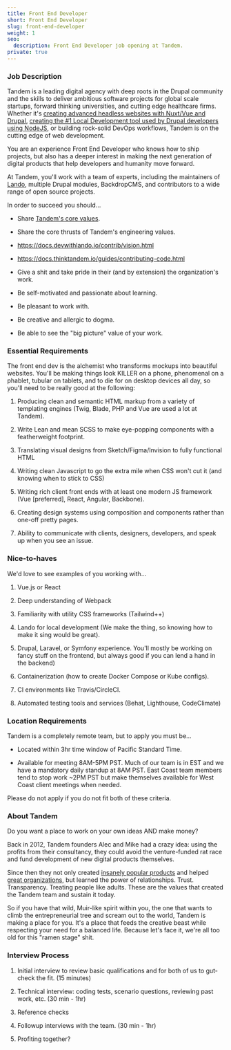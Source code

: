 ```yaml
---
title: Front End Developer
short: Front End Developer
slug: front-end-developer
weight: 1
seo:
  description: Front End Developer job opening at Tandem.
private: true
---
```


### Job Description

Tandem is a leading digital agency with deep roots in the Drupal community and the skills to deliver ambitious software projects for global scale startups, forward thinking universities, and cutting edge healthcare firms. Whether it's [creating advanced headless websites with Nuxt/Vue and Drupal](https://thinktandem.io/work/poets-redesign/), [creating the #1 Local Development tool used by Drupal developers using NodeJS](https://thinktandem.io/work/tandem-local-lando/), or building rock-solid DevOps workflows, Tandem is on the cutting edge of web development.

You are an experience Front End Developer who knows how to ship projects, but also has a deeper interest in making the next generation of digital products that help developers and humanity move forward.

At Tandem, you'll work with a team of experts, including the maintainers of [Lando](https://lando.dev), multiple Drupal modules, BackdropCMS, and contributors to a wide range of open source projects.

In order to succeed you should...

-   Share [Tandem's core values](https://docs.thinktandem.io/manifesto/).

-   Share the core thrusts of Tandem's engineering values.

  -   <https://docs.devwithlando.io/contrib/vision.html>

  -   <https://docs.thinktandem.io/guides/contributing-code.html>

-   Give a shit and take pride in their (and by extension) the organization's work.

-   Be self-motivated and passionate about learning.

-   Be pleasant to work with.

-   Be creative and allergic to dogma.

-   Be able to see the "big picture" value of your work.

### Essential Requirements

The front end dev is the alchemist who transforms mockups into beautiful websites. You'll be making things look KILLER on a phone, phenomenal on a phablet, tubular on tablets, and to die for on desktop devices all day, so you'll need to be really good at the following:

1.  Producing clean and semantic HTML markup from a variety of templating engines (Twig, Blade, PHP and Vue are used a lot at Tandem).

2.  Write Lean and mean SCSS to make eye-popping components with a featherweight footprint.

3.  Translating visual designs from Sketch/Figma/Invision to fully functional HTML

4.  Writing clean Javascript to go the extra mile when CSS won't cut it (and knowing when to stick to CSS)

5.  Writing rich client front ends with at least one modern JS framework (Vue [preferred], React, Angular, Backbone).

6.  Creating design systems using composition and components rather than one-off pretty pages.

7.  Ability to communicate with clients, designers, developers, and speak up when you see an issue.

### Nice-to-haves

We'd love to see examples of you working with...

1.  Vue.js or React

2.  Deep understanding of Webpack

3.  Familiarity with utility CSS frameworks (Tailwind++)

4.  Lando for local development (We make the thing, so knowing how to make it sing would be great).

5.  Drupal, Laravel, or Symfony experience. You'll mostly be working on fancy stuff on the frontend, but always good if you can lend a hand in the backend)

6.  Containerization (how to create Docker Compose or Kube configs).

7.  CI environments like Travis/CircleCI.

8.  Automated testing tools and services (Behat, Lighthouse, CodeClimate)

### Location Requirements

Tandem is a completely remote team, but to apply you must be...

-   Located within 3hr time window of Pacific Standard Time.

-   Available for meeting 8AM-5PM PST. Much of our team is in EST and we have a mandatory daily standup at 8AM PST. East Coast team members tend to stop work ~2PM PST but make themselves available for West Coast client meetings when needed.

Please do not apply if you do not fit both of these criteria.

### About Tandem

Do you want a place to work on your own ideas AND make money?

Back in 2012, Tandem founders Alec and Mike had a crazy idea: using the profits from their consultancy, they could avoid the venture-funded rat race and fund development of new digital products themselves.

Since then they not only created [insanely popular products](https://docs.devwithlando.io) and helped [great organizations](https://thinktandem.io/work), but learned the power of relationships. Trust. Transparency. Treating people like adults. These are the values that created the Tandem team and sustain it today.

So if you have that wild, Muir-like spirit within you, the one that wants to climb the entrepreneurial tree and scream out to the world, Tandem is making a place for you. It's a place that feeds the creative beast while respecting your need for a balanced life. Because let's face it, we're all too old for this "ramen stage" shit.

### Interview Process

1.  Initial interview to review basic qualifications and for both of us to gut-check the fit. (15 minutes)

2.  Technical interview: coding tests, scenario questions, reviewing past work, etc. (30 min - 1hr)

3.  Reference checks

4.  Followup interviews with the team. (30 min - 1hr)

5.  Profiting together?
